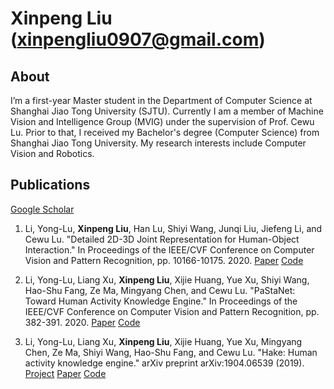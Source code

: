 # Xinpeng Liu (xinpengliu0907@gmail.com)

## About

I’m a first-year Master student in the Department of Computer Science at Shanghai Jiao Tong University (SJTU). Currently I am a member of Machine Vision and Intelligence Group (MVIG) under the supervision of Prof. Cewu Lu. Prior to that, I received my Bachelor's degree (Computer Science) from Shanghai Jiao Tong University. My research interests include Computer Vision and Robotics.

## Publications

[Google Scholar](https://scholar.google.com/citations?user=DBE-ju8AAAAJ)

1. Li, Yong-Lu, **Xinpeng Liu**, Han Lu, Shiyi Wang, Junqi Liu, Jiefeng Li, and Cewu Lu. "Detailed 2D-3D Joint Representation for Human-Object Interaction." In Proceedings of the IEEE/CVF Conference on Computer Vision and Pattern Recognition, pp. 10166-10175. 2020. [Paper](https://openaccess.thecvf.com/content_CVPR_2020/papers/Li_Detailed_2D-3D_Joint_Representation_for_Human-Object_Interaction_CVPR_2020_paper.pdf) [Code](https://github.com/DirtyHarryLYL/DJ-RN)

2. Li, Yong-Lu, Liang Xu, **Xinpeng Liu**, Xijie Huang, Yue Xu, Shiyi Wang, Hao-Shu Fang, Ze Ma, Mingyang Chen, and Cewu Lu. "PaStaNet: Toward Human Activity Knowledge Engine." In Proceedings of the IEEE/CVF Conference on Computer Vision and Pattern Recognition, pp. 382-391. 2020. [Paper](https://openaccess.thecvf.com/content_CVPR_2020/papers/Li_PaStaNet_Toward_Human_Activity_Knowledge_Engine_CVPR_2020_paper.pdf) [Code](https://github.com/DirtyHarryLYL/HAKE-Action/tree/Instance-level-HAKE-Action)

3. Li, Yong-Lu, Liang Xu, **Xinpeng Liu**, Xijie Huang, Yue Xu, Mingyang Chen, Ze Ma, Shiyi Wang, Hao-Shu Fang, and Cewu Lu. "Hake: Human activity knowledge engine." arXiv preprint arXiv:1904.06539 (2019). [Project](http://hake-mvig.cn/home/) [Paper](https://arxiv.org/pdf/1904.06539) [Code](https://github.com/DirtyHarryLYL/HAKE-Action/tree/master)
